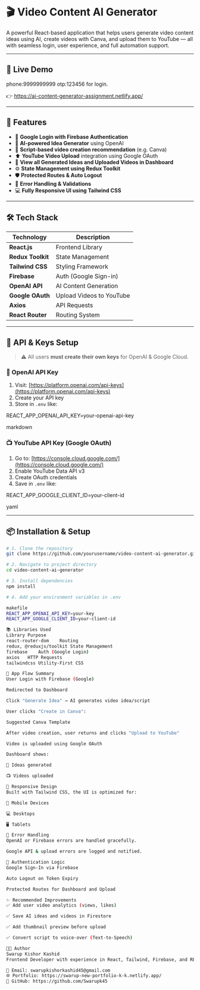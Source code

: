 # 🎬 Video Content AI Generator


A powerful React-based application that helps users generate video content ideas using AI, create videos with Canva, and upload them to YouTube — all with seamless login, user experience, and full automation support.

---

## 🚀 Live Demo

phone:9999999999
otp:123456 for login.

👉 https://ai-content-generator-assignment.netlify.app/

---

## 🧩 Features

- 🔐 **Google Login with Firebase Authentication**
- 🧠 **AI-powered Idea Generator** using OpenAI
- 📝 **Script-based video creation recommendation** (e.g. Canva)
- ⬆️ **YouTube Video Upload** integration using Google OAuth
- 📂 **View all Generated Ideas and Uploaded Videos in Dashboard**
- ⚙️ **State Management using Redux Toolkit**
- 🛡️ **Protected Routes & Auto Logout**
- 🎯 **Error Handling & Validations**
- 💻 **Fully Responsive UI using Tailwind CSS**

---

## 🛠️ Tech Stack

| Technology       | Description                                   |
|------------------|-----------------------------------------------|
| **React.js**     | Frontend Library                              |
| **Redux Toolkit**| State Management                              |
| **Tailwind CSS** | Styling Framework                             |
| **Firebase**     | Auth (Google Sign-in)                         |
| **OpenAI API**   | AI Content Generation                         |
| **Google OAuth** | Upload Videos to YouTube                      |
| **Axios**        | API Requests                                  |
| **React Router** | Routing System                                |

---

## 🔑 API & Keys Setup

> ⚠️ All users **must create their own keys** for OpenAI & Google Cloud.

### 🧠 OpenAI API Key
1. Visit: [https://platform.openai.com/api-keys](https://platform.openai.com/api-keys)
2. Create your API key
3. Store in `.env` like:

REACT_APP_OPENAI_API_KEY=your-openai-api-key

markdown

### 📺 YouTube API Key (Google OAuth)
1. Go to: [https://console.cloud.google.com/](https://console.cloud.google.com/)
2. Enable YouTube Data API v3
3. Create OAuth credentials
4. Save in `.env` like:

REACT_APP_GOOGLE_CLIENT_ID=your-client-id

yaml

---

## 📦 Installation & Setup

```bash
# 1. Clone the repository
git clone https://github.com/yourusername/video-content-ai-generator.git

# 2. Navigate to project directory
cd video-content-ai-generator

# 3. Install dependencies
npm install

# 4. Add your environment variables in .env

makefile
REACT_APP_OPENAI_API_KEY=your-key
REACT_APP_GOOGLE_CLIENT_ID=your-client-id

📚 Libraries Used
Library	Purpose
react-router-dom	Routing
redux, @reduxjs/toolkit	State Management
firebase	Auth (Google Login)
axios	HTTP Requests
tailwindcss	Utility-First CSS

🔁 App Flow Summary
User Login with Firebase (Google)

Redirected to Dashboard

Click "Generate Idea" → AI generates video idea/script

User clicks "Create in Canva":

Suggested Canva Template

After video creation, user returns and clicks "Upload to YouTube"

Video is uploaded using Google OAuth

Dashboard shows:

🧠 Ideas generated

📺 Videos uploaded

🎨 Responsive Design
Built with Tailwind CSS, the UI is optimized for:

📱 Mobile Devices

💻 Desktops

🖥️ Tablets

🚫 Error Handling
OpenAI or Firebase errors are handled gracefully.

Google API & upload errors are logged and notified.

🔐 Authentication Logic
Google Sign-In via Firebase

Auto Logout on Token Expiry

Protected Routes for Dashboard and Upload

✨ Recommended Improvements
✅ Add user video analytics (views, likes)

✅ Save AI ideas and videos in Firestore

✅ Add thumbnail preview before upload

✅ Convert script to voice-over (Text-to-Speech)

👨‍💻 Author
Swarup Kishor Kashid
Frontend Developer with experience in React, Tailwind, Firebase, and REST APIs.

📧 Email: swarupkishorkashid45@gmail.com
🌐 Portfolio: https://swarup-new-portfolio-k-k.netlify.app/
🔗 GitHub: https://github.com/Swarupk45

